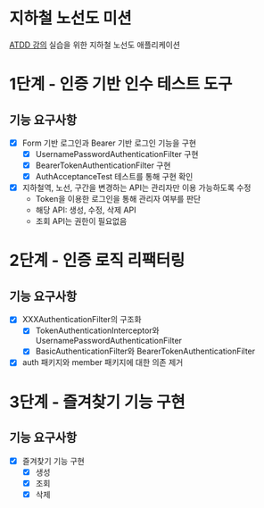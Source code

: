 # 지하철 노선도 미션
[ATDD 강의](https://edu.nextstep.camp/c/R89PYi5H) 실습을 위한 지하철 노선도 애플리케이션

# 1단계 - 인증 기반 인수 테스트 도구
## 기능 요구사항
- [x] Form 기반 로그인과 Bearer 기반 로그인 기능을 구현
  - [x] UsernamePasswordAuthenticationFilter 구현
  - [x] BearerTokenAuthenticationFilter 구현
  - [x] AuthAcceptanceTest 테스트를 통해 구현 확인
- [x] 지하철역, 노선, 구간을 변경하는 API는 관리자만 이용 가능하도록 수정
  - Token을 이용한 로그인을 통해 관리자 여부를 판단
  - 해당 API: 생성, 수정, 삭제 API
  - 조회 API는 권한이 필요없음

# 2단계 - 인증 로직 리팩터링
## 기능 요구사항
- [x] XXXAuthenticationFilter의 구조화
  - [x] TokenAuthenticationInterceptor와 UsernamePasswordAuthenticationFilter
  - [x] BasicAuthenticationFilter와 BearerTokenAuthenticationFilter
- [x] auth 패키지와 member 패키지에 대한 의존 제거

# 3단계 - 즐겨찾기 기능 구현
## 기능 요구사항
- [x] 즐겨찾기 기능 구현
  - [x] 생성
  - [x] 조회
  - [x] 삭제